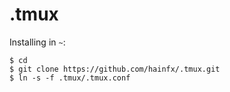 # .tmux

Installing in `~`:
```
$ cd
$ git clone https://github.com/hainfx/.tmux.git
$ ln -s -f .tmux/.tmux.conf
```